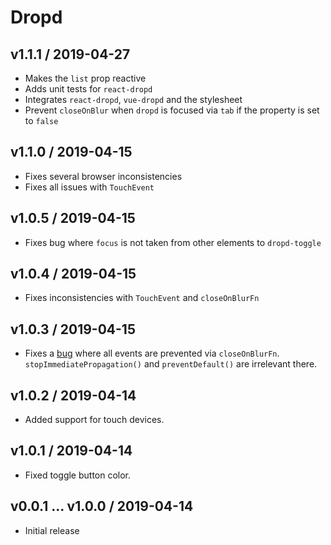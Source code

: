 # Dropd

## v1.1.1 / 2019-04-27

- Makes the `list` prop reactive
- Adds unit tests for `react-dropd`
- Integrates `react-dropd`, `vue-dropd` and the stylesheet
- Prevent `closeOnBlur` when `dropd` is focused via `tab` if the property is set
  to `false`

## v1.1.0 / 2019-04-15

- Fixes several browser inconsistencies
- Fixes all issues with `TouchEvent`

## v1.0.5 / 2019-04-15

- Fixes bug where `focus` is not taken from other elements to `dropd-toggle`

## v1.0.4 / 2019-04-15

- Fixes inconsistencies with `TouchEvent` and `closeOnBlurFn`

## v1.0.3 / 2019-04-15

- Fixes a [bug](https://github.com/whizkydee/dropd/issues/6) where all events
  are prevented via `closeOnBlurFn`. `stopImmediatePropagation()` and
  `preventDefault()` are irrelevant there.

## v1.0.2 / 2019-04-14

- Added support for touch devices.

## v1.0.1 / 2019-04-14

- Fixed toggle button color.

## v0.0.1 ... v1.0.0 / 2019-04-14

- Initial release
